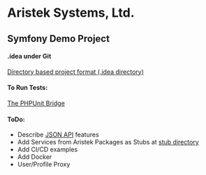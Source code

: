 # Aristek Systems, Ltd. 
## Symfony Demo Project

#### .idea under Git
[Directory based project format (.idea directory)](https://intellij-support.jetbrains.com/hc/en-us/articles/206544839)

#### To Run Tests:
[The PHPUnit Bridge](https://symfony.com/doc/current/components/phpunit_bridge.html)

#### ToDo:
- Describe [JSON API](https://github.com/aturchak/aristek-symfony-json-api/blob/master/docs/filtration/specification.md) features
- Add Services from Aristek Packages as Stubs at [stub directory](./stub)
- Add CI/CD examples
- Add Docker
- User/Profile Proxy

